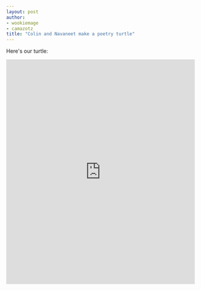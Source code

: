 ```yaml
---
layout: post
author: 
- wookiemage
- camazotz
title: "Colin and Navaneet make a poetry turtle"
---
```

Here\'s our turtle:
<iframe src="https://trinket.io/embed/python/9cb80cca5b" width="100%" height="600" frameborder="0" marginwidth="0" marginheight="0" allowfullscreen></iframe>
